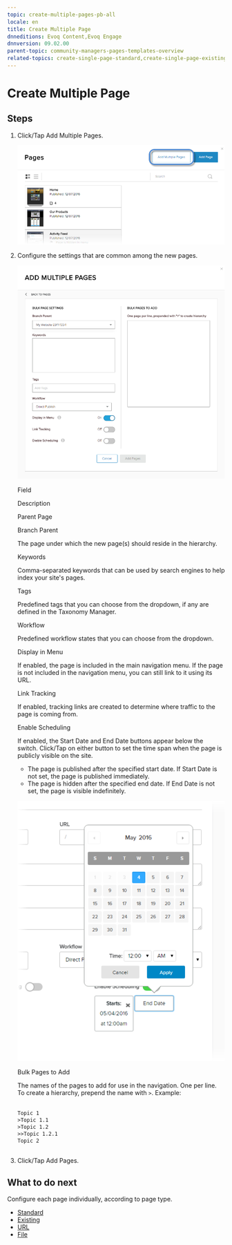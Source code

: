 ```yaml
---
topic: create-multiple-pages-pb-all
locale: en
title: Create Multiple Page
dnneditions: Evoq Content,Evoq Engage
dnnversion: 09.02.00
parent-topic: community-managers-pages-templates-overview
related-topics: create-single-page-standard,create-single-page-existing,create-single-page-url,create-single-page-file,configure-page-standard,configure-page-existing,configure-page-url,configure-page-file,copy-page-pb-all,edit-page-pb-all,view-hidden-page-pb-all,delete-page-pb-all,restore-deleted-pages,purge-deleted-pages,copy-permissions-to-child-pages-pb-all
---
```


# Create Multiple Page

## Steps

1.  Click/Tap Add Multiple Pages.
    
      
    
    ![Pages > Click/Tap Add Multiple Pages.](/images/scr-pb-Pages-AddMultiplePages-E90.png)
    
      
    
2.  Configure the settings that are common among the new pages.
    
      
    
    ![Content > Pages > Add Multiple Pages](/images/scr-pb-Pages-AddMultiplePages-E91.png)
    
      
    
    Field
    
    Description
    
    Parent Page
    
    Branch Parent
    
    The page under which the new page(s) should reside in the hierarchy.
    
    Keywords
    
    Comma-separated keywords that can be used by search engines to help index your site's pages.
    
    Tags
    
    Predefined tags that you can choose from the dropdown, if any are defined in the Taxonomy Manager.
    
    Workflow
    
    Predefined workflow states that you can choose from the dropdown.
    
    Display in Menu
    
    If enabled, the page is included in the main navigation menu. If the page is not included in the navigation menu, you can still link to it using its URL.
    
    Link Tracking
    
    If enabled, tracking links are created to determine where traffic to the page is coming from.
    
    Enable Scheduling
    
    If enabled, the Start Date and End Date buttons appear below the switch. Click/Tap on either button to set the time span when the page is publicly visible on the site.
    
    *   The page is published after the specified start date. If Start Date is not set, the page is published immediately.
    *   The page is hidden after the specified end date. If End Date is not set, the page is visible indefinitely.
    
      
    
    ![Add Page > Details > Calendar](/images/scr-pb-AddPage-Details-Calendar.png)
    
      
    
    Bulk Pages to Add
    
    The names of the pages to add for use in the navigation. One per line. To create a hierarchy, prepend the name with `>`. Example:
    
    ```
    
    Topic 1
    >Topic 1.1
    >Topic 1.2
    >>Topic 1.2.1
    Topic 2
                            
    ```
    
3.  Click/Tap Add Pages.

## What to do next

Configure each page individually, according to page type.

*   [Standard](configure-page-standard)
*   [Existing](configure-page-existing)
*   [URL](configure-page-url)
*   [File](configure-page-file)